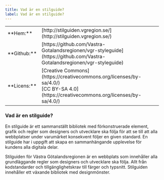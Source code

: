 ```yaml
---
title: Vad är en stilguide?
label: Vad är en stilguide?
---
```


<table>
<tr><td>**Hem:**</td><td>[http://stilguiden.vgregion.se/](http://stilguiden.vgregion.se/)</td></tr>
<tr><td>**Github:**</td><td>[https://github.com/Vastra-Gotalandsregionen/vgr-styleguide](https://github.com/Vastra-Gotalandsregionen/vgr-styleguide)</td></tr>
<tr><td>**Licens:**</td><td>[Creative Commons](https://creativecommons.org/licenses/by-sa/4.0/)<br>[CC BY-SA 4.0](https://creativecommons.org/licenses/by-sa/4.0/)</td></tr>
</table>

### Vad är en stilguide?

En stilguide är ett sammanställt bibliotek med förkonstruerade element, grafik och regler som designers och utvecklare ska följa för att se till att alla webbplatser under varumärket konsekvent följer en given standard. En stilguide har i uppgift att skapa en sammanhängande upplevelse för kundens alla digitala delar.

Stilguiden för Västra Götalandsregionen är en webbplats som innehåller alla grundläggande regler som designers och utvecklare ska följa. Allt från kodstandarder och tillgänglighetskrav till färger och typsnitt. Stilguiden innehåller ett växande bibliotek med designmönster.